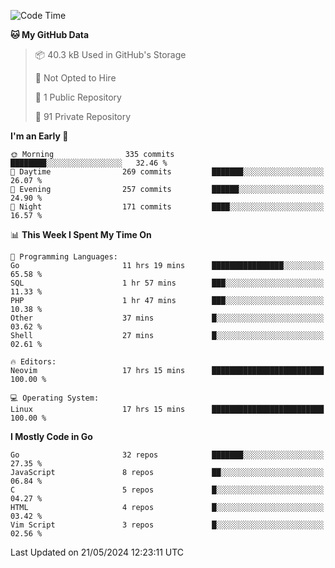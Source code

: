 
<!--START_SECTION:waka-->
![Code Time](http://img.shields.io/badge/Code%20Time-4%2C865%20hrs-blue)

**🐱 My GitHub Data** 

> 📦 40.3 kB Used in GitHub's Storage 
 > 
> 🚫 Not Opted to Hire
 > 
> 📜 1 Public Repository 
 > 
> 🔑 91 Private Repository 
 > 
**I'm an Early 🐤** 

```text
🌞 Morning                335 commits         ████████░░░░░░░░░░░░░░░░░   32.46 % 
🌆 Daytime                269 commits         ███████░░░░░░░░░░░░░░░░░░   26.07 % 
🌃 Evening                257 commits         ██████░░░░░░░░░░░░░░░░░░░   24.90 % 
🌙 Night                  171 commits         ████░░░░░░░░░░░░░░░░░░░░░   16.57 % 
```


📊 **This Week I Spent My Time On** 

```text
💬 Programming Languages: 
Go                       11 hrs 19 mins      ████████████████░░░░░░░░░   65.58 % 
SQL                      1 hr 57 mins        ███░░░░░░░░░░░░░░░░░░░░░░   11.33 % 
PHP                      1 hr 47 mins        ███░░░░░░░░░░░░░░░░░░░░░░   10.38 % 
Other                    37 mins             █░░░░░░░░░░░░░░░░░░░░░░░░   03.62 % 
Shell                    27 mins             █░░░░░░░░░░░░░░░░░░░░░░░░   02.61 % 

🔥 Editors: 
Neovim                   17 hrs 15 mins      █████████████████████████   100.00 % 

💻 Operating System: 
Linux                    17 hrs 15 mins      █████████████████████████   100.00 % 
```

**I Mostly Code in Go** 

```text
Go                       32 repos            ███████░░░░░░░░░░░░░░░░░░   27.35 % 
JavaScript               8 repos             ██░░░░░░░░░░░░░░░░░░░░░░░   06.84 % 
C                        5 repos             █░░░░░░░░░░░░░░░░░░░░░░░░   04.27 % 
HTML                     4 repos             █░░░░░░░░░░░░░░░░░░░░░░░░   03.42 % 
Vim Script               3 repos             █░░░░░░░░░░░░░░░░░░░░░░░░   02.56 % 
```




 Last Updated on 21/05/2024 12:23:11 UTC
<!--END_SECTION:waka-->
